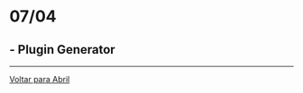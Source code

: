 # 07/04

## - Plugin Generator


****
[Voltar para Abril](https://github.com/ramonbhaskara/Open-Lab-Book/edit/master/Diario/Abril)
